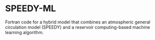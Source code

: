 # SPEEDY-ML

Fortran code for a hybrid model that combines an atmospheric general circulation model (SPEEDY) and a reservoir computing-based machine learning algorithm. 
